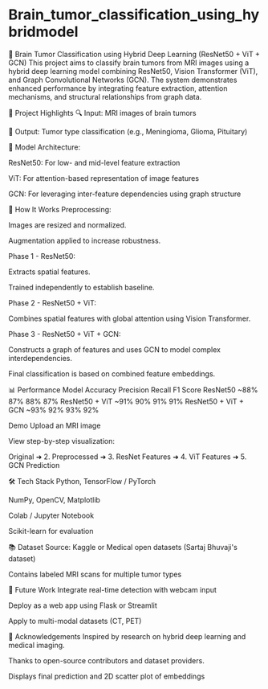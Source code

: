 # Brain_tumor_classification_using_hybridmodel

🧠 Brain Tumor Classification using Hybrid Deep Learning (ResNet50 + ViT + GCN)
This project aims to classify brain tumors from MRI images using a hybrid deep learning model combining ResNet50, Vision Transformer (ViT), and Graph Convolutional Networks (GCN). The system demonstrates enhanced performance by integrating feature extraction, attention mechanisms, and structural relationships from graph data.

🔬 Project Highlights
🔍 Input: MRI images of brain tumors

🧠 Output: Tumor type classification (e.g., Meningioma, Glioma, Pituitary)

🧩 Model Architecture:

ResNet50: For low- and mid-level feature extraction

ViT: For attention-based representation of image features

GCN: For leveraging inter-feature dependencies using graph structure

🚀 How It Works
Preprocessing:

Images are resized and normalized.

Augmentation applied to increase robustness.

Phase 1 - ResNet50:

Extracts spatial features.

Trained independently to establish baseline.

Phase 2 - ResNet50 + ViT:

Combines spatial features with global attention using Vision Transformer.

Phase 3 - ResNet50 + ViT + GCN:

Constructs a graph of features and uses GCN to model complex interdependencies.

Final classification is based on combined feature embeddings.

📊 Performance
Model	Accuracy	Precision	Recall	F1 Score
ResNet50	~88%	87%	88%	87%
ResNet50 + ViT	~91%	90%	91%	91%
ResNet50 + ViT + GCN	~93%	92%	93%	92%

Demo
Upload an MRI image

View step-by-step visualization:

Original ➜ 2. Preprocessed ➜ 3. ResNet Features ➜ 4. ViT Features ➜ 5. GCN Prediction

🛠️ Tech Stack
Python, TensorFlow / PyTorch

NumPy, OpenCV, Matplotlib

Colab / Jupyter Notebook

Scikit-learn for evaluation

📚 Dataset
Source: Kaggle or Medical open datasets (Sartaj Bhuvaji's dataset)

Contains labeled MRI scans for multiple tumor types

🧠 Future Work
Integrate real-time detection with webcam input

Deploy as a web app using Flask or Streamlit

Apply to multi-modal datasets (CT, PET)

🤝 Acknowledgements
Inspired by research on hybrid deep learning and medical imaging.

Thanks to open-source contributors and dataset providers.

Displays final prediction and 2D scatter plot of embeddings
